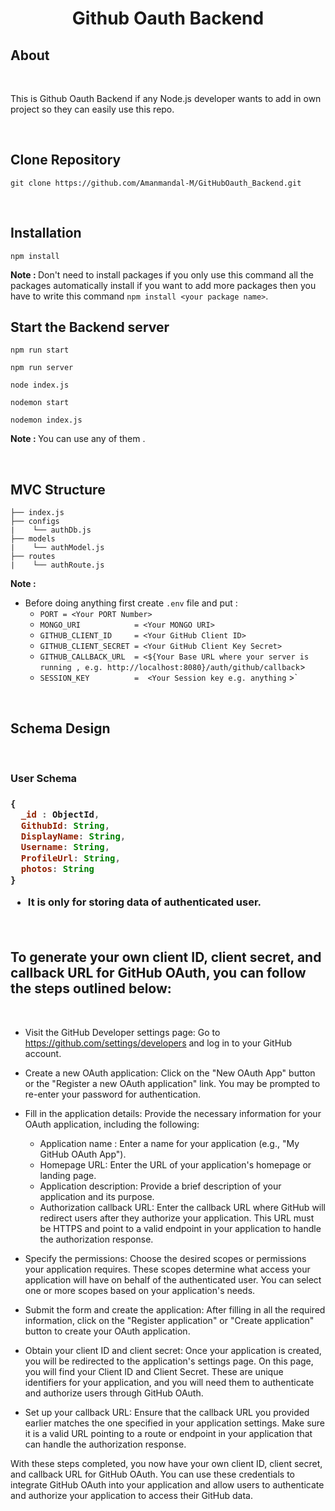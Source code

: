 <h1 align="center">Github Oauth Backend</h1>

## About

<br>

This is Github Oauth Backend if any Node.js developer wants to add in own project so they can easily use this repo.

<br>

## Clone Repository

```
git clone https://github.com/Amanmandal-M/GitHubOauth_Backend.git
```

<br>

## Installation

```
npm install
```

<strong>Note : </strong> Don't need to install packages if you only use this command all the packages automatically install if you want to add more packages then you have to write this command `npm install <your package name>`.

## Start the Backend server 

```
npm run start

npm run server

node index.js

nodemon start

nodemon index.js
```

<strong>Note : </strong> You can use any of them .

<br>

##  MVC Structure

```
├── index.js
├── configs
|    └── authDb.js
├── models
|    └── authModel.js
├── routes
|    └── authRoute.js
```

<strong>Note : </strong> 

- Before doing anything first create `.env` file and put :
    - `PORT = <Your PORT Number>`
    - `MONGO_URI            = <Your MONGO URI>`
    - `GITHUB_CLIENT_ID     = <Your GitHub Client ID>`
    - `GITHUB_CLIENT_SECRET = <Your GitHub Client Key Secret>` 
    - `GITHUB_CALLBACK_URL  = <${Your Base URL where your server is running , e.g. http://localhost:8080}/auth/github/callback`>
    - `SESSION_KEY          =  <Your Session key e.g. anything` >`

<br>

## Schema Design

<br>

<h3><strong>User Schema</strong><h3>

```js
{
  _id : ObjectId,
  GithubId: String,
  DisplayName: String,
  Username: String,
  ProfileUrl: String,
  photos: String
}
```

- It is only for storing data of authenticated user.

<br/>

## To generate your own client ID, client secret, and callback URL for GitHub OAuth, you can follow the steps outlined below:

<br>

- Visit the GitHub Developer settings page: Go to https://github.com/settings/developers and log in to your GitHub account.

- Create a new OAuth application: Click on the "New OAuth App" button or the "Register a new OAuth application" link. You may be prompted to re-enter your password for authentication.

- Fill in the application details: Provide the necessary information for your OAuth application, including the following:

    - Application name : Enter a name for your application (e.g., "My GitHub OAuth App").
    - Homepage URL: Enter the URL of your application's homepage or landing page.
    - Application description: Provide a brief description of your application and its purpose.
    - Authorization callback URL: Enter the callback URL where GitHub will redirect users after they authorize your application. This URL must be HTTPS and point to a valid endpoint in your application to handle the authorization response.

- Specify the permissions: Choose the desired scopes or permissions your application requires. These scopes determine what access your application will have on behalf of the authenticated user. You can select one or more scopes based on your application's needs.

- Submit the form and create the application: After filling in all the required information, click on the "Register application" or "Create application" button to create your OAuth application.

- Obtain your client ID and client secret: Once your application is created, you will be redirected to the application's settings page. On this page, you will find your Client ID and Client Secret. These are unique identifiers for your application, and you will need them to authenticate and authorize users through GitHub OAuth.

- Set up your callback URL: Ensure that the callback URL you provided earlier matches the one specified in your application settings. Make sure it is a valid URL pointing to a route or endpoint in your application that can handle the authorization response.

With these steps completed, you now have your own client ID, client secret, and callback URL for GitHub OAuth. You can use these credentials to integrate GitHub OAuth into your application and allow users to authenticate and authorize your application to access their GitHub data.